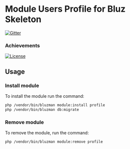 # Module Users Profile for Bluz Skeleton

[![Gitter](https://badges.gitter.im/Join%20Chat.svg)](https://gitter.im/bluzphp/main)

### Achievements

[![License](https://poser.pugx.org/bluzphp/module-profile/license)](https://packagist.org/packages/bluzphp/module-profile)

Usage
-------------------------
### Install module
To install the module run the command:
  
```bash
php /vendor/bin/bluzman module:install profile
php /vendor/bin/bluzman db:migrate
```

### Remove module
To remove the module, run the command:
    
```bash
php /vendor/bin/bluzman module:remove profile
```
